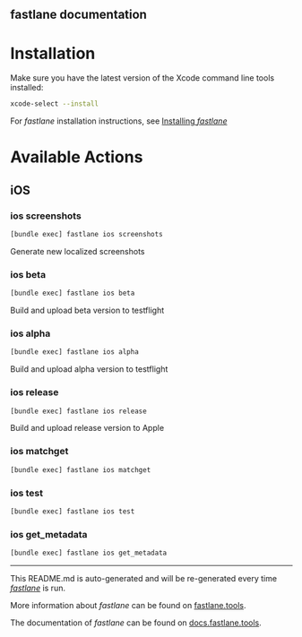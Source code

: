 fastlane documentation
----

# Installation

Make sure you have the latest version of the Xcode command line tools installed:

```sh
xcode-select --install
```

For _fastlane_ installation instructions, see [Installing _fastlane_](https://docs.fastlane.tools/#installing-fastlane)

# Available Actions

## iOS

### ios screenshots

```sh
[bundle exec] fastlane ios screenshots
```

Generate new localized screenshots

### ios beta

```sh
[bundle exec] fastlane ios beta
```

Build and upload beta version to testflight

### ios alpha

```sh
[bundle exec] fastlane ios alpha
```

Build and upload alpha version to testflight

### ios release

```sh
[bundle exec] fastlane ios release
```

Build and upload release version to Apple

### ios matchget

```sh
[bundle exec] fastlane ios matchget
```



### ios test

```sh
[bundle exec] fastlane ios test
```



### ios get_metadata

```sh
[bundle exec] fastlane ios get_metadata
```



----

This README.md is auto-generated and will be re-generated every time [_fastlane_](https://fastlane.tools) is run.

More information about _fastlane_ can be found on [fastlane.tools](https://fastlane.tools).

The documentation of _fastlane_ can be found on [docs.fastlane.tools](https://docs.fastlane.tools).
